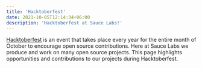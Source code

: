 ```yaml
---
title: 'Hacktoberfest'
date: 2021-10-05T12:14:34+06:00
description: 'Hacktoberfest at Sauce Labs!'
---
```


[Hacktoberfest](https://hacktoberfest.digitalocean.com/) is an event that takes place every
year for the entire month of October to encourage open source contributions. Here at Sauce
Labs we produce and work on many open source projects. This page highlights opportunities
and contributions to our projects during Hacktoberfest.
